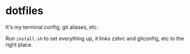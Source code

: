 # dotfiles

It's my terminal config, git aliases, etc.

Run `install.sh` to set everything up, it links zshrc and gitconfig, etc to the right place.
